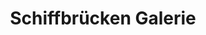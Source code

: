 ---
title: "Schiffbrücken Galerie"
url: /rendsburg/schiffbruecken-galerie/
shop: Einkaufszentrum
---